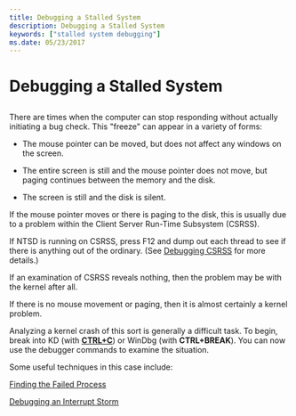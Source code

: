 ```yaml
---
title: Debugging a Stalled System
description: Debugging a Stalled System
keywords: ["stalled system debugging"]
ms.date: 05/23/2017
---
```


# Debugging a Stalled System


## <span id="ddk_debugging_a_stalled_system_dbg"></span><span id="DDK_DEBUGGING_A_STALLED_SYSTEM_DBG"></span>


There are times when the computer can stop responding without actually initiating a bug check. This "freeze" can appear in a variety of forms:

-   The mouse pointer can be moved, but does not affect any windows on the screen.

-   The entire screen is still and the mouse pointer does not move, but paging continues between the memory and the disk.

-   The screen is still and the disk is silent.

If the mouse pointer moves or there is paging to the disk, this is usually due to a problem within the Client Server Run-Time Subsystem (CSRSS).

If NTSD is running on CSRSS, press F12 and dump out each thread to see if there is anything out of the ordinary. (See [Debugging CSRSS](debugging-csrss.md) for more details.)

If an examination of CSRSS reveals nothing, then the problem may be with the kernel after all.

If there is no mouse movement or paging, then it is almost certainly a kernel problem.

Analyzing a kernel crash of this sort is generally a difficult task. To begin, break into KD (with [**CTRL+C**](ctrl-c--break-.md)) or WinDbg (with **CTRL+BREAK**). You can now use the debugger commands to examine the situation.

Some useful techniques in this case include:

[Finding the Failed Process](finding-the-failed-process.md)

[Debugging an Interrupt Storm](debugging-an-interrupt-storm.md)

 

 





